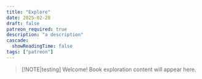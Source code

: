 ```yaml
---
title: "Explore"
date: 2025-02-28
draft: false
patreon_required: true
description: "a description"
cascade:
  showReadingTime: false
tags: ["patreon"]
---
```


> [!NOTE|testing] Welcome!
> Book exploration content will appear here.